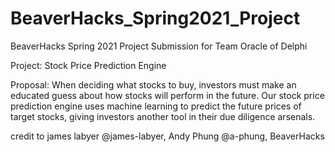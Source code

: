 # BeaverHacks_Spring2021_Project
BeaverHacks Spring 2021 Project Submission for Team Oracle of Delphi

Project: Stock Price Prediction Engine

Proposal: When deciding what stocks to buy, investors must make an educated guess about how stocks will perform in the future. Our stock price prediction engine uses machine learning to predict the future prices of target stocks, giving investors another tool in their due diligence arsenals.

credit to james labyer @james-labyer, Andy Phung @a-phung, BeaverHacks 

